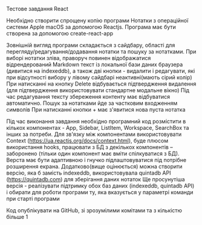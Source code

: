 Тестове завдання React
 
Необхідно створити спрощену копію програми Нотатки з операційної системи Apple macOS за допомогою Reactjs. Програма має бути створена за допомогою create-react-app
 
 
Зовнішній вигляд програми складається з сайдбару, області для перегляду/редагування/додавання нотатки та пошуку за нотатками.
При виборі нотатки зліва, праворуч повинен відображатися відрендерований Markdown текст із локальної бази даних браузера (дивитися на indexeddb), а також дві кнопки - видалити і редагувати, які при відсутності вибору у лівому сайдбарі неактивні(мають сірий колір)
При натисканні на кнопку Delete відбувається підтвердження видалення (для підтвердження використовувати стандартне модальне вікно)
Під час редагування тексту збереження контенту має відбуватися автоматично.
Пошук за нотатками йде за частковим входженням символів
При натисканні кнопки + має з'явитися нова пуста нотатка
 
Під час виконання завдання необхідно програмний код розмістити в кількох компонентах - App, Sidebar, ListItem, Workspace, SearchBox та інших за потреби. Для зв'язку між компонентами використовувати Context (https://ua.reactjs.org/docs/context.html), буде плюсом використання hooks, працювати з БД з декількох компонентів – заборонено (тільки один компонент має вміти спілкуватися з БД). Верста має бути адаптивною і гнучко підлаштовуватися під потрібне розширення екрана.
Додатково(вище оцінюється) можна створити версію, яка б замість indexeddb, використовувала quintadb API (https://quintadb.com) для зберігання даних нотаток
Ще просунутіша версія - реалізувати підтримку обох баз даних (indexeddb, quintadb API) і обирати для роботи програми ту, яка вказується у параметрі команди при старті програми
 
Код опублікувати на GitHub, зі зрозумілими комітами та з кількістю більше 1
